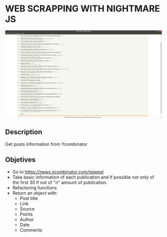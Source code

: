 # WEB SCRAPPING WITH NIGHTMARE JS
![nightmareJS-preview](/nightmareJS-preview.png)

## Description
Get posts information from Ycombinator

## Objetives
* Go to https://news.ycombinator.com/newest
* Take basic information of each publication and if possible not only of the first 30 if not of "n" amount of publication.
* Refactoring functions
* Return an object with:
  * Post title
  * Link
  * Source
  * Points
  * Author
  * Date
  * Comments
  